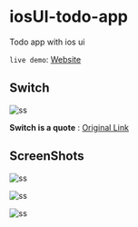 # iosUI-todo-app

Todo app with ios ui

`live demo`: [Website](https://ios-todo.netlify.app)


## Switch

![ss](https://gcdnb.pbrd.co/images/xlp0b9SVeP1j.png?o=1)

**Switch is a quote** : [Original Link](https://www.cssscript.com/realistic-ios-switch-pure-css/)

## ScreenShots

![ss](https://gcdnb.pbrd.co/images/9IxVSEmg4Yco.png?o=1)

![ss](https://gcdnb.pbrd.co/images/kJAMwIHqqJr7.png?o=1)

![ss](https://gcdnb.pbrd.co/images/TuVTuoaIKDLq.png?o=1)
